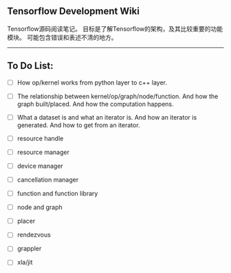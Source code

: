 ## Tensorflow Development Wiki

Tensorflow源码阅读笔记。
目标是了解Tensorflow的架构，及其比较重要的功能模块。
可能包含错误和表述不清的地方。

---

## To Do List:

- [ ] How op/kernel works from python layer to c++ layer.

- [ ] The relationship between kernel/op/graph/node/function.
And how the graph built/placed.
And how the computation happens.

- [ ] What a dataset is and what an iterator is.
And how an iterator is generated.
And how to get from an iterator.

- [ ] resource handle
- [ ] resource manager
- [ ] device manager
- [ ] cancellation manager
- [ ] function and function library
- [ ] node and graph
- [ ] placer
- [ ] rendezvous
- [ ] grappler
- [ ] xla/jit
